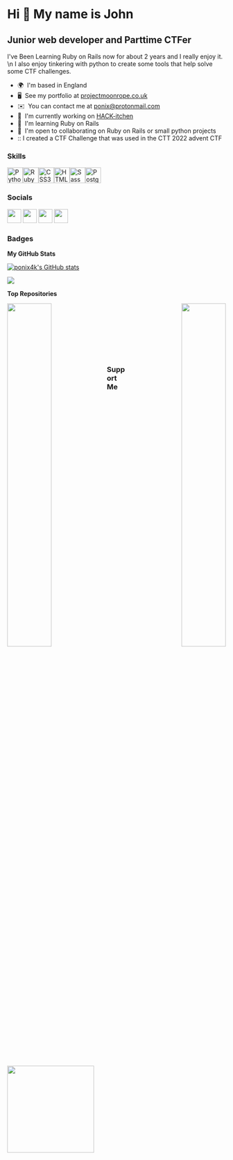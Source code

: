 Hi 👋 My name is John
=====================
Junior web developer and Parttime CTFer
--------------------
I've Been Learning Ruby on Rails now for about 2 years and I really enjoy it. \n
I also enjoy tinkering with python to create some tools that help solve some CTF challenges.

* 🌍  I'm based in England
* 🖥️  See my portfolio at [projectmoonrope.co.uk](http://projectmoontope.co.uk)
* ✉️  You can contact me at [ponix@protonmail.com](mailto:ponix@protonmail.com)
* 🚀  I'm currently working on [HACK-itchen](http://kitchen.leighhack.org)
* 🧠  I'm learning Ruby on Rails
* 🤝  I'm open to collaborating on Ruby on Rails or small python projects
* :: I created a CTF Challenge that was used in the CTT 2022 advent CTF

### Skills


<p align="left">
<a href="https://www.python.org/" target="_blank" rel="noreferrer"><img src="https://raw.githubusercontent.com/danielcranney/readme-generator/main/public/icons/skills/python-colored.svg" width="36" height="36" alt="Python" /></a><a href="https://www.ruby-lang.org/en/" target="_blank" rel="noreferrer"><img src="https://raw.githubusercontent.com/danielcranney/readme-generator/main/public/icons/skills/ruby-colored.svg" width="36" height="36" alt="Ruby" /></a><a href="https://www.w3.org/TR/CSS/#css" target="_blank" rel="noreferrer"><img src="https://raw.githubusercontent.com/danielcranney/readme-generator/main/public/icons/skills/css3-colored.svg" width="36" height="36" alt="CSS3" /></a><a href="https://developer.mozilla.org/en-US/docs/Glossary/HTML5" target="_blank" rel="noreferrer"><img src="https://raw.githubusercontent.com/danielcranney/readme-generator/main/public/icons/skills/html5-colored.svg" width="36" height="36" alt="HTML5" /></a><a href="https://sass-lang.com/" target="_blank" rel="noreferrer"><img src="https://raw.githubusercontent.com/danielcranney/readme-generator/main/public/icons/skills/sass-colored.svg" width="36" height="36" alt="Sass" /></a><a href="https://www.postgresql.org/" target="_blank" rel="noreferrer"><img src="https://raw.githubusercontent.com/danielcranney/readme-generator/main/public/icons/skills/postgresql-colored.svg" width="36" height="36" alt="PostgreSQL" /></a></p>

### Socials
<p align="left">
 <a href="https://www.codepen.io/ponix4k" target="_blank" rel="noreferrer"><img src="https://raw.githubusercontent.com/danielcranney/readme-generator/main/public/icons/socials/codepen.svg" width="32" height="32" /></a> 
 <a href="https://www.github.com/ponix4k" target="_blank" rel="noreferrer"><img src="https://raw.githubusercontent.com/danielcranney/readme-generator/main/public/icons/socials/github.svg" width="32" height="32" /></a> 
 <a href="https://www.twitter.com/ponix4k" target="_blank" rel="noreferrer"><img src="https://raw.githubusercontent.com/danielcranney/readme-generator/main/public/icons/socials/twitter.svg" width="32" height="32" /></a>
 <a href="https://infosec.exchange/@Ponix" target="_blank" rel="noreferrer"><img src="https://upload.wikimedia.org/wikipedia/commons/4/48/Mastodon_Logotype_%28Simple%29.svg" width="32" height="32" /></a></p>

### Badges

<b>My GitHub Stats</b>

<a href="http://www.github.com/ponix4k"><img src="https://github-readme-stats.vercel.app/api?username=ponix4k&show_icons=true&hide=&count_private=true&title_color=0891b2&text_color=ffffff&icon_color=0891b2&bg_color=1c1917&hide_border=true&show_icons=true" alt="ponix4k's GitHub stats" /></a>

<a href="http://www.github.com/ponix4k"><img src="https://github-readme-streak-stats.herokuapp.com/?user=ponix4k&stroke=ffffff&background=1c1917&ring=0891b2&fire=0891b2&currStreakNum=ffffff&currStreakLabel=0891b2&sideNums=ffffff&sideLabels=ffffff&dates=ffffff&hide_border=true" /></a>

<b>Top Repositories</b>

<div width="100%" align="center"><a href="https://github.com/leigh-hackspace/Scavenger_hunt" align="left"><img align="left" width="45%" src="https://github-readme-stats.vercel.app/api/pin/?username=ponix4k&repo=https://github.com/leigh-hackspace/Scavenger_hunt&title_color=0891b2&text_color=ffffff&icon_color=0891b2&bg_color=1c1917&hide_border=true&locale=en" /></a><a href="https://github.com/leigh-hackspace/hackitchen" align="right"><img align="right" width="45%" src="https://github-readme-stats.vercel.app/api/pin/?username=ponix4k&repo=https://github.com/leigh-hackspace/hackitchen&title_color=0891b2&text_color=ffffff&icon_color=0891b2&bg_color=1c1917&hide_border=true&locale=en" /></a></div><br /><br /><br /><br /><br /><br /><br />

### Support Me

<a href="https://www.buymeacoffee.com/ponix4k"><img src="https://cdn.buymeacoffee.com/buttons/v2/default-yellow.png" width="200" /></a>
